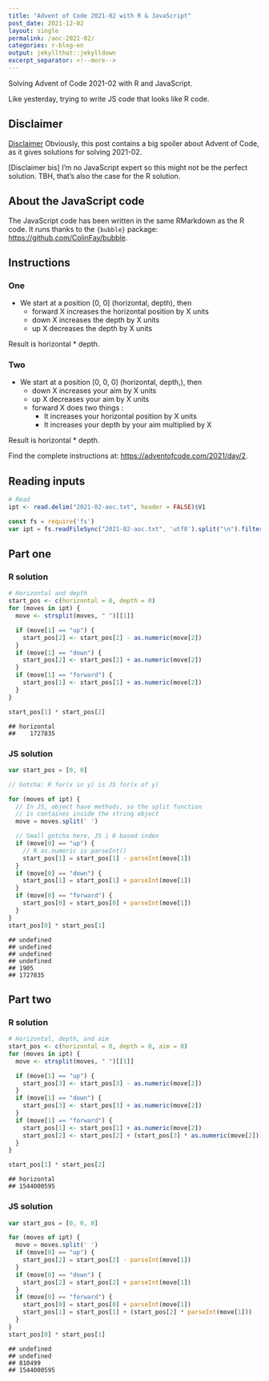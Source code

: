 ```yaml
---
title: "Advent of Code 2021-02 with R & JavaScript"
post_date: 2021-12-02
layout: single
permalink: /aoc-2021-02/
categories: r-blog-en
output: jekyllthat::jekylldown
excerpt_separator: <!--more-->
---
```


Solving Advent of Code 2021-02 with R and JavaScript.

Like yesterday, trying to write JS code that looks like R code.

## Disclaimer

[Disclaimer](#disclaimer) Obviously, this post contains a big spoiler
about Advent of Code, as it gives solutions for solving 2021-02.

\[Disclaimer bis\] I’m no JavaScript expert so this might not be the
perfect solution. TBH, that’s also the case for the R solution.

## About the JavaScript code

The JavaScript code has been written in the same RMarkdown as the R
code. It runs thanks to the `{bubble}` package:
<https://github.com/ColinFay/bubble>.

## Instructions

### One

  - We start at a position \[0, 0\] (horizontal, depth), then
      - forward X increases the horizontal position by X units
      - down X increases the depth by X units
      - up X decreases the depth by X units

Result is horizontal \* depth.

### Two

  - We start at a position \[0, 0, 0\] (horizontal, depth,), then
      - down X increases your aim by X units
      - up X decreases your aim by X units
      - forward X does two things :
          - It increases your horizontal position by X units
          - It increases your depth by your aim multiplied by X

Result is horizontal \* depth.

Find the complete instructions at:
<https://adventofcode.com/2021/day/2>.

## Reading inputs

``` r
# Read
ipt <- read.delim("2021-02-aoc.txt", header = FALSE)$V1
```

``` javascript
const fs = require('fs')
var ipt = fs.readFileSync("2021-02-aoc.txt", 'utf8').split("\n").filter(x => x.length != 0);
```

## Part one

### R solution

``` r
# Horizontal and depth
start_pos <- c(horizontal = 0, depth = 0)
for (moves in ipt) {
  move <- strsplit(moves, " ")[[1]]

  if (move[1] == "up") {
    start_pos[2] <- start_pos[2] - as.numeric(move[2])
  }
  if (move[1] == "down") {
    start_pos[2] <- start_pos[2] + as.numeric(move[2])
  }
  if (move[1] == "forward") {
    start_pos[1] <- start_pos[1] + as.numeric(move[2])
  }
}

start_pos[1] * start_pos[2]
```

    ## horizontal 
    ##    1727835

### JS solution

``` javascript
var start_pos = [0, 0]

// Gotcha: R for(x in y) is JS for(x of y)

for (moves of ipt) {
  // In JS, object have methods, so the split function
  // is containes inside the string object
  move = moves.split(' ')

  // Small gotcha here, JS i 0 based index
  if (move[0] == "up") {
    // R as.numeric is parseInt()
    start_pos[1] = start_pos[1] - parseInt(move[1])
  }
  if (move[0] == "down") {
    start_pos[1] = start_pos[1] + parseInt(move[1])
  }
  if (move[0] == "forward") {
    start_pos[0] = start_pos[0] + parseInt(move[1])
  }
}
start_pos[0] * start_pos[1]
```

    ## undefined
    ## undefined
    ## undefined
    ## undefined
    ## 1905
    ## 1727835

## Part two

### R solution

``` r
# Horizontal, depth, and aim
start_pos <- c(horizontal = 0, depth = 0, aim = 0)
for (moves in ipt) {
  move <- strsplit(moves, " ")[[1]]

  if (move[1] == "up") {
    start_pos[3] <- start_pos[3] - as.numeric(move[2])
  }
  if (move[1] == "down") {
    start_pos[3] <- start_pos[3] + as.numeric(move[2])
  }
  if (move[1] == "forward") {
    start_pos[1] <- start_pos[1] + as.numeric(move[2])
    start_pos[2] <- start_pos[2] + (start_pos[3] * as.numeric(move[2]))
  }
}

start_pos[1] * start_pos[2]
```

    ## horizontal 
    ## 1544000595

### JS solution

``` javascript
var start_pos = [0, 0, 0]

for (moves of ipt) {
  move = moves.split(' ')
  if (move[0] == "up") {
    start_pos[2] = start_pos[2] - parseInt(move[1])
  }
  if (move[0] == "down") {
    start_pos[2] = start_pos[2] + parseInt(move[1])
  }
  if (move[0] == "forward") {
    start_pos[0] = start_pos[0] + parseInt(move[1])
    start_pos[1] = start_pos[1] + (start_pos[2] * parseInt(move[1]))
  }
}
start_pos[0] * start_pos[1]
```

    ## undefined
    ## undefined
    ## 810499
    ## 1544000595
